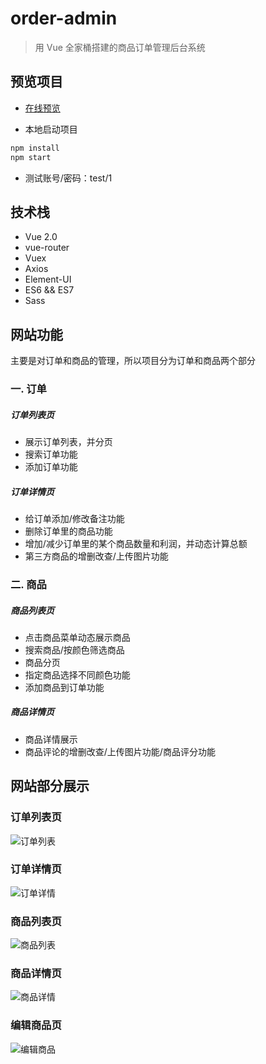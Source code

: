 # order-admin

> 用 Vue 全家桶搭建的商品订单管理后台系统

## 预览项目
- [在线预览](http://pc.wo946.com/#/login)

- 本地启动项目
```bash
npm install
npm start
```
- 测试账号/密码：test/1

## 技术栈
- Vue 2.0
- vue-router
- Vuex
- Axios
- Element-UI
- ES6 && ES7
- Sass

## 网站功能
主要是对订单和商品的管理，所以项目分为订单和商品两个部分
### 一. 订单
##### 订单列表页
- 展示订单列表，并分页
- 搜索订单功能
- 添加订单功能
##### 订单详情页 
- 给订单添加/修改备注功能
- 删除订单里的商品功能
- 增加/减少订单里的某个商品数量和利润，并动态计算总额
- 第三方商品的增删改查/上传图片功能
### 二. 商品
##### 商品列表页
- 点击商品菜单动态展示商品
- 搜索商品/按颜色筛选商品
- 商品分页
- 指定商品选择不同颜色功能
- 添加商品到订单功能
##### 商品详情页 
- 商品详情展示
- 商品评论的增删改查/上传图片功能/商品评分功能


## 网站部分展示
### 订单列表页
![订单列表](https://github.com/zaxlct/vue-order-admin/blob/master/imgs/order-list.jpg)

### 订单详情页
![订单详情](https://github.com/zaxlct/vue-order-admin/blob/master/imgs/order-detail.jpg)

### 商品列表页
![商品列表](https://github.com/zaxlct/vue-order-admin/blob/master/imgs/goods-list.png)

### 商品详情页
![商品详情](https://github.com/zaxlct/vue-order-admin/blob/master/imgs/goods-detail.jpg)

### 编辑商品页
![编辑商品](https://github.com/zaxlct/vue-order-admin/blob/master/imgs/edit-goods.jpg)




